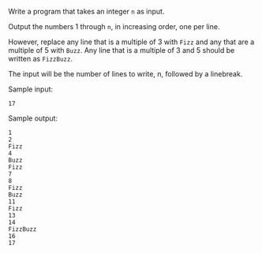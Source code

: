 Write a program that takes an integer `n` as input.

Output the numbers 1 through `n`, in increasing order, one per line. 

However, replace any line that is a multiple of 3 with `Fizz` and any that are a multiple of 5 with `Buzz`. Any line that is a multiple of 3 and 5 should be written as `FizzBuzz`.

The input will be the number of lines to write, n, followed by a linebreak.

Sample input:

```
17
```

Sample output:

```
1
2
Fizz
4
Buzz
Fizz
7
8
Fizz
Buzz
11
Fizz
13
14
FizzBuzz
16
17
```
